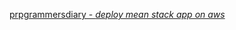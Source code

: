 

[prpgrammersdiary - _deploy mean stack app on aws_](http://programmersdiary.com/node/deploy-mean-stack-app-on-amazon-ec2/)



